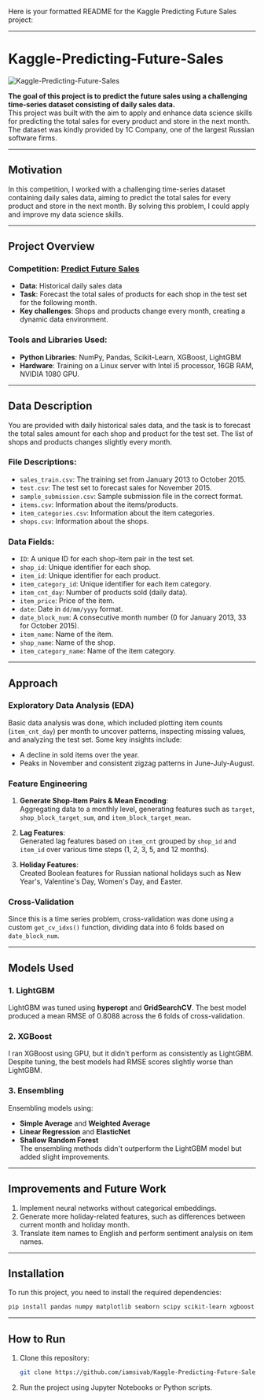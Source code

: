 Here is your formatted README for the Kaggle Predicting Future Sales project:

---

# Kaggle-Predicting-Future-Sales
![Kaggle-Predicting-Future-Sales](https://img.shields.io/badge/ForTheBadge-uses--git-brightgreen)  

**The goal of this project is to predict the future sales using a challenging time-series dataset consisting of daily sales data.**  
This project was built with the aim to apply and enhance data science skills for predicting the total sales for every product and store in the next month. The dataset was kindly provided by 1C Company, one of the largest Russian software firms.

---

## Motivation
In this competition, I worked with a challenging time-series dataset containing daily sales data, aiming to predict the total sales for every product and store in the next month. By solving this problem, I could apply and improve my data science skills.

---

## Project Overview
### Competition: [Predict Future Sales](https://www.kaggle.com/competitions/predict-future-sales)
- **Data**: Historical daily sales data
- **Task**: Forecast the total sales of products for each shop in the test set for the following month.
- **Key challenges**: Shops and products change every month, creating a dynamic data environment.

### Tools and Libraries Used:
- **Python Libraries**: NumPy, Pandas, Scikit-Learn, XGBoost, LightGBM
- **Hardware**: Training on a Linux server with Intel i5 processor, 16GB RAM, NVIDIA 1080 GPU.

---

## Data Description
You are provided with daily historical sales data, and the task is to forecast the total sales amount for each shop and product for the test set. The list of shops and products changes slightly every month.

### File Descriptions:
- `sales_train.csv`: The training set from January 2013 to October 2015.
- `test.csv`: The test set to forecast sales for November 2015.
- `sample_submission.csv`: Sample submission file in the correct format.
- `items.csv`: Information about the items/products.
- `item_categories.csv`: Information about the item categories.
- `shops.csv`: Information about the shops.

### Data Fields:
- `ID`: A unique ID for each shop-item pair in the test set.
- `shop_id`: Unique identifier for each shop.
- `item_id`: Unique identifier for each product.
- `item_category_id`: Unique identifier for each item category.
- `item_cnt_day`: Number of products sold (daily data).
- `item_price`: Price of the item.
- `date`: Date in `dd/mm/yyyy` format.
- `date_block_num`: A consecutive month number (0 for January 2013, 33 for October 2015).
- `item_name`: Name of the item.
- `shop_name`: Name of the shop.
- `item_category_name`: Name of the item category.

---

## Approach

### **Exploratory Data Analysis (EDA)**
Basic data analysis was done, which included plotting item counts (`item_cnt_day`) per month to uncover patterns, inspecting missing values, and analyzing the test set. Some key insights include:
- A decline in sold items over the year.
- Peaks in November and consistent zigzag patterns in June-July-August.

### **Feature Engineering**
1. **Generate Shop-Item Pairs & Mean Encoding**:  
   Aggregating data to a monthly level, generating features such as `target`, `shop_block_target_sum`, and `item_block_target_mean`.
   
2. **Lag Features**:  
   Generated lag features based on `item_cnt` grouped by `shop_id` and `item_id` over various time steps (1, 2, 3, 5, and 12 months).

3. **Holiday Features**:  
   Created Boolean features for Russian national holidays such as New Year's, Valentine's Day, Women's Day, and Easter.

### **Cross-Validation**
Since this is a time series problem, cross-validation was done using a custom `get_cv_idxs()` function, dividing data into 6 folds based on `date_block_num`.

---

## Models Used
### 1. **LightGBM**
LightGBM was tuned using **hyperopt** and **GridSearchCV**. The best model produced a mean RMSE of 0.8088 across the 6 folds of cross-validation.

### 2. **XGBoost**
I ran XGBoost using GPU, but it didn't perform as consistently as LightGBM. Despite tuning, the best models had RMSE scores slightly worse than LightGBM.

### 3. **Ensembling**
Ensembling models using:
- **Simple Average** and **Weighted Average**
- **Linear Regression** and **ElasticNet**
- **Shallow Random Forest**  
The ensembling methods didn't outperform the LightGBM model but added slight improvements.

---

## Improvements and Future Work
1. Implement neural networks without categorical embeddings.
2. Generate more holiday-related features, such as differences between current month and holiday month.
3. Translate item names to English and perform sentiment analysis on item names.

---

## Installation
To run this project, you need to install the required dependencies:

```bash
pip install pandas numpy matplotlib seaborn scipy scikit-learn xgboost lightgbm
```

---

## How to Run

1. Clone this repository:
   ```bash
   git clone https://github.com/iamsivab/Kaggle-Predicting-Future-Sales.git
   ```
   
2. Run the project using Jupyter Notebooks or Python scripts.
